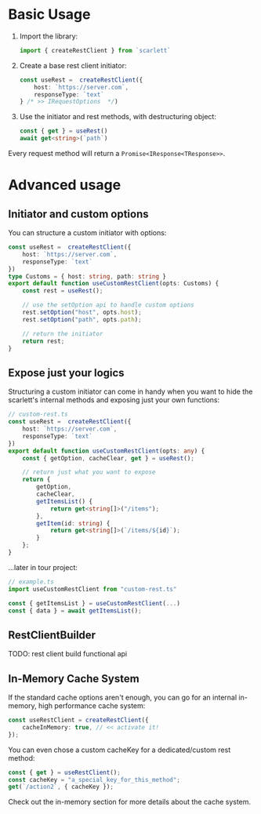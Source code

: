 # Basic Usage

1. Import the library:

	```typescript
	import { createRestClient } from `scarlett`
	```

1. Create a base rest client initiator:

	```typescript
	const useRest =  createRestClient({
		host: `https://server.com`,
		responseType: `text`
	} /* >> IRequestOptions  */)
	```

1. Use the initiator and rest methods, with destructuring object:

	```typescript
	const { get } = useRest()
	await get<string>(`path`)
	```

Every request method will return a `Promise<IResponse<TResponse>>`.

# Advanced usage

## Initiator and custom options

You can structure a custom initiator with options:

```typescript
const useRest =  createRestClient({
	host: `https://server.com`,
	responseType: `text`
})
type Customs = { host: string, path: string }
export default function useCustomRestClient(opts: Customs) {
	const rest = useRest();

	// use the setOption api to handle custom options
	rest.setOption("host", opts.host);
	rest.setOption("path", opts.path);

	// return the initiator
	return rest;
}
```

## Expose just your logics

Structuring a custom initiator can come in handy when you want to hide the scarlett's internal methods and exposing just your own functions:

```typescript
// custom-rest.ts
const useRest =  createRestClient({
	host: `https://server.com`,
	responseType: `text`
})
export default function useCustomRestClient(opts: any) {
	const { getOption, cacheClear, get } = useRest();

	// return just what you want to expose
	return {
		getOption,
		cacheClear,
		getItemsList() {
			return get<string[]>("/items");
		},
		getItem(id: string) {
			return get<string[]>(`/items/${id}`);
		}
	};
}
```

...later in tour project:

```typescript
// example.ts
import useCustomRestClient from "custom-rest.ts"

const { getItemsList } = useCustomRestClient(...)
const { data } = await getItemsList();
```

## RestClientBuilder

TODO: rest client build functional api

## In-Memory Cache System

If the standard cache options aren't enough, you can go for an internal in-memory, high performance cache system:

```typescript
const useRestClient = createRestClient({
	cacheInMemory: true, // << activate it!
});
```

You can even chose a custom cacheKey for a dedicated/custom rest method:

```typescript
const { get } = useRestClient();
const cacheKey = "a_special_key_for_this_method";
get(`/action2`, { cacheKey });
```

Check out the in-memory section for more details about the cache system.